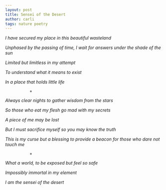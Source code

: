 ```yaml
---
layout: post
title: Sensei of the Desert
author: carli
tags: nature poetry
---
```



*I have secured my place in this beautiful wasteland*

*Unphased by the passing of time, I wait for answers under the shade of the sun*

*Limited but limitless in my attempt*

*To understand what it means to exist*

*In a place that holds little life*

               ✵

*Always clear nights to gather wisdom from the stars*

*So those who eat my flesh go mad with my secrets*

*A piece of me may be lost*

*But I must sacrifice myself so you may know the truth*

*This is my curse but a blessing to provide a beacon for those who dare not touch me*

               ✵

*What a world, to be exposed but feel so safe*

*Impossibly immortal in my element*

*I am the sensei of the desert*


